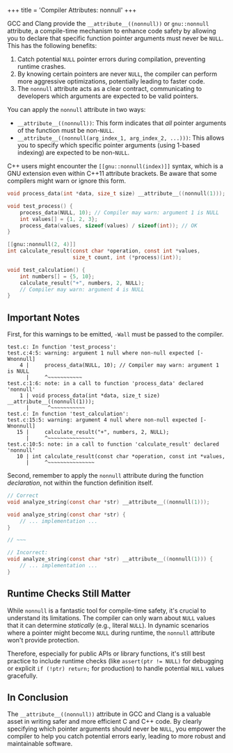 +++
title = 'Compiler Attributes: nonnull'
+++

GCC and Clang provide the `__attribute__((nonnull))` or `gnu::nonnull` attribute, a compile-time mechanism to enhance code safety by allowing you to declare that specific function pointer arguments must never be `NULL`.
This has the following benefits:

1. Catch potential `NULL` pointer errors during compilation, preventing runtime crashes.
2. By knowing certain pointers are never `NULL`, the compiler can perform more aggressive optimizations, potentially leading to faster code.
3. The `nonnull` attribute acts as a clear contract, communicating to developers which arguments are expected to be valid pointers.

You can apply the `nonnull` attribute in two ways:

- `__attribute__((nonnull))`: This form indicates that *all* pointer arguments of the function must be non-`NULL`.
- `__attribute__((nonnull(arg_index_1, arg_index_2, ...)))`: This allows you to specify which specific pointer arguments (using 1-based indexing) are expected to be non-`NULL`.

C++ users might encounter the `[[gnu::nonnull(index)]]` syntax, which is a GNU extension even within C++11 attribute brackets.
Be aware that some compilers might warn or ignore this form.

```c
void process_data(int *data, size_t size) __attribute__((nonnull(1)));

void test_process() {
    process_data(NULL, 10); // Compiler may warn: argument 1 is NULL
    int values[] = {1, 2, 3};
    process_data(values, sizeof(values) / sizeof(int)); // OK
}

[[gnu::nonnull(2, 4)]]
int calculate_result(const char *operation, const int *values,
                     size_t count, int (*process)(int));

void test_calculation() {
    int numbers[] = {5, 10};
    calculate_result("+", numbers, 2, NULL);
    // Compiler may warn: argument 4 is NULL
}
```

## Important Notes

First, for this warnings to be emitted, `-Wall` must be passed to the compiler.

```console
test.c: In function 'test_process':
test.c:4:5: warning: argument 1 null where non-null expected [-Wnonnull]
    4 |     process_data(NULL, 10); // Compiler may warn: argument 1 is NULL
      |     ^~~~~~~~~~~~
test.c:1:6: note: in a call to function 'process_data' declared 'nonnull'
    1 | void process_data(int *data, size_t size) __attribute__((nonnull(1)));
      |      ^~~~~~~~~~~~
test.c: In function 'test_calculation':
test.c:15:5: warning: argument 4 null where non-null expected [-Wnonnull]
   15 |     calculate_result("+", numbers, 2, NULL);
      |     ^~~~~~~~~~~~~~~~
test.c:10:5: note: in a call to function 'calculate_result' declared 'nonnull'
   10 | int calculate_result(const char *operation, const int *values,
      |     ^~~~~~~~~~~~~~~~
```

Second, remember to apply the `nonnull` attribute during the function *declaration*, not within the function definition itself.

```c
// Correct
void analyze_string(const char *str) __attribute__((nonnull(1)));

void analyze_string(const char *str) {
    // ... implementation ...
}

// ~~~

// Incorrect:
void analyze_string(const char *str) __attribute__((nonnull(1))) {
    // ... implementation ...
}
```

## Runtime Checks Still Matter

While `nonnull` is a fantastic tool for compile-time safety, it's crucial to understand its limitations.
The compiler can only warn about `NULL` values that it can determine *statically* (e.g., literal `NULL`).
In dynamic scenarios where a pointer might become `NULL` during runtime, the `nonnull` attribute won't provide protection.

Therefore, especially for public APIs or library functions, it's still best practice to include runtime checks (like `assert(ptr != NULL)` for debugging or explicit `if (!ptr) return;` for production) to handle potential `NULL` values gracefully.

## In Conclusion

The `__attribute__((nonnull))` attribute in GCC and Clang is a valuable asset in writing safer and more efficient C and C++ code.
By clearly specifying which pointer arguments should never be `NULL`, you empower the compiler to help you catch potential errors early, leading to more robust and maintainable software.



